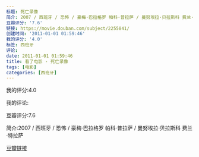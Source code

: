 ```yaml
---
标题: 死亡录像
简介: 2007 / 西班牙 / 恐怖 / 豪梅·巴拉格罗 帕科·普拉萨 / 曼努埃拉·贝拉斯科 费兰·特拉萨
豆瓣评分: '7.6'
链接: https://movie.douban.com/subject/2255841/
创建时间: '2011-01-01 01:59:46'
我的评分: '4.0'
标签: 西班牙
评论:
date: 2011-01-01 01:59:46
title: 看了电影 - 死亡录像
tags: [电影]
categories: [西班牙]
---
```


我的评分:4.0

我的评论:

豆瓣评分:7.6

简介:2007 / 西班牙 / 恐怖 / 豪梅·巴拉格罗 帕科·普拉萨 / 曼努埃拉·贝拉斯科 费兰·特拉萨

[豆瓣链接](https://movie.douban.com/subject/2255841/)


